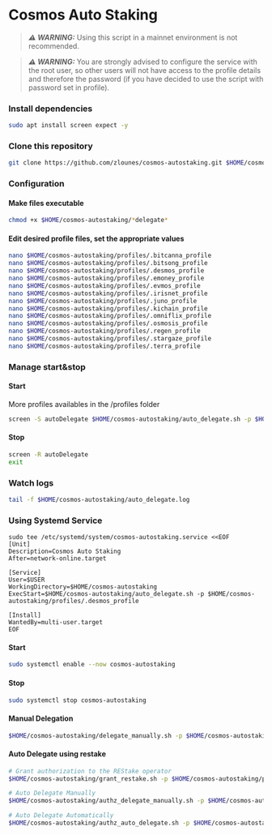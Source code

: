 # Cosmos Auto Staking

> **_⚠ WARNING:_**  Using this script in a mainnet environment is not recommended.

> **_⚠ WARNING:_**  You are strongly advised to configure the service with the root user, so other users will not have access to the profile details and therefore the password (if you have decided to use the script with password set in profile).

### Install dependencies

```bash
sudo apt install screen expect -y
```

### Clone this repository
```bash
git clone https://github.com/zlounes/cosmos-autostaking.git $HOME/cosmos-autostaking && cd $HOME/cosmos-autostaking
```

### Configuration

#### Make files executable
```bash
chmod +x $HOME/cosmos-autostaking/*delegate*
```

#### Edit desired profile files, set the appropriate values
```bash
nano $HOME/cosmos-autostaking/profiles/.bitcanna_profile
nano $HOME/cosmos-autostaking/profiles/.bitsong_profile
nano $HOME/cosmos-autostaking/profiles/.desmos_profile
nano $HOME/cosmos-autostaking/profiles/.emoney_profile
nano $HOME/cosmos-autostaking/profiles/.evmos_profile
nano $HOME/cosmos-autostaking/profiles/.irisnet_profile
nano $HOME/cosmos-autostaking/profiles/.juno_profile
nano $HOME/cosmos-autostaking/profiles/.kichain_profile
nano $HOME/cosmos-autostaking/profiles/.omniflix_profile
nano $HOME/cosmos-autostaking/profiles/.osmosis_profile
nano $HOME/cosmos-autostaking/profiles/.regen_profile
nano $HOME/cosmos-autostaking/profiles/.stargaze_profile
nano $HOME/cosmos-autostaking/profiles/.terra_profile
```

### Manage start&stop

#### Start
More profiles availables in the /profiles folder
```bash
screen -S autoDelegate $HOME/cosmos-autostaking/auto_delegate.sh -p $HOME/cosmos-autostaking/profiles/.desmos_profile
```

#### Stop
```bash
screen -R autoDelegate
exit
```

### Watch logs
```bash
tail -f $HOME/cosmos-autostaking/auto_delegate.log
```

### Using Systemd Service

```
sudo tee /etc/systemd/system/cosmos-autostaking.service <<EOF
[Unit]
Description=Cosmos Auto Staking
After=network-online.target

[Service]
User=$USER
WorkingDirectory=$HOME/cosmos-autostaking
ExecStart=$HOME/cosmos-autostaking/auto_delegate.sh -p $HOME/cosmos-autostaking/profiles/.desmos_profile

[Install]
WantedBy=multi-user.target
EOF
```

#### Start 
```bash
sudo systemctl enable --now cosmos-autostaking
```

#### Stop 
```bash
sudo systemctl stop cosmos-autostaking
```

#### Manual Delegation
```bash
$HOME/cosmos-autostaking/delegate_manually.sh -p $HOME/cosmos-autostaking/profiles/.desmos_profile
```

#### Auto Delegate using restake
```bash
# Grant authorization to the REStake operator
$HOME/cosmos-autostaking/grant_restake.sh -p $HOME/cosmos-autostaking/profiles/.desmos_profile

# Auto Delegate Manually
$HOME/cosmos-autostaking/authz_delegate_manually.sh -p $HOME/cosmos-autostaking/profiles/.desmos_profile

# Auto Delegate Automatically
$HOME/cosmos-autostaking/authz_auto_delegate.sh -p $HOME/cosmos-autostaking/profiles/.desmos_profile
```